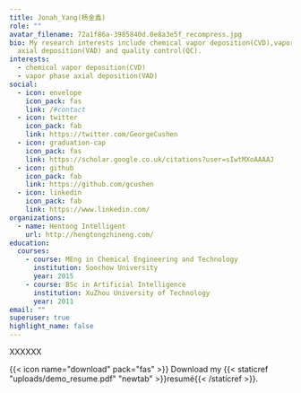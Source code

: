 ```yaml
---
title: Jonah_Yang(杨金鑫)
role: ""
avatar_filename: 72a1f86a-3985840d.0e8a3e5f_recompress.jpg
bio: My research interests include chemical vapor deposition(CVD),vapor phase
  axial deposition(VAD) and quality control(QC).
interests:
  - chemical vapor deposition(CVD)
  - vapor phase axial deposition(VAD)
social:
  - icon: envelope
    icon_pack: fas
    link: /#contact
  - icon: twitter
    icon_pack: fab
    link: https://twitter.com/GeorgeCushen
  - icon: graduation-cap
    icon_pack: fas
    link: https://scholar.google.co.uk/citations?user=sIwtMXoAAAAJ
  - icon: github
    icon_pack: fab
    link: https://github.com/gcushen
  - icon: linkedin
    icon_pack: fab
    link: https://www.linkedin.com/
organizations:
  - name: Hentong Intelligent
    url: http://hengtongzhineng.com/
education:
  courses:
    - course: MEng in Chemical Engineering and Technology
      institution: Soochow University
      year: 2015
    - course: BSc in Artificial Intelligence
      institution: XuZhou University of Technology
      year: 2011
email: ""
superuser: true
highlight_name: false
---
```

XXXXXX

{{< icon name="download" pack="fas" >}} Download my {{< staticref "uploads/demo_resume.pdf" "newtab" >}}resumé{{< /staticref >}}.